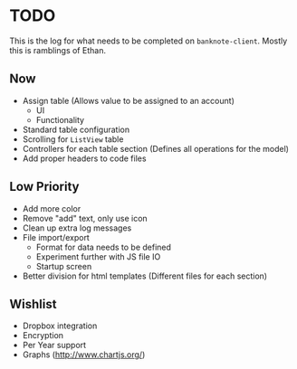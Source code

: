 # TODO

This is the log for what needs to be completed on `banknote-client`. Mostly this is ramblings of Ethan.


## Now

  * Assign table (Allows value to be assigned to an account)
    * UI
    * Functionality
  * Standard table configuration
  * Scrolling for `ListView` table
  * Controllers for each table section (Defines all operations for the model)
  * Add proper headers to code files

## Low Priority

  * Add more color
  * Remove "add" text, only use icon
  * Clean up extra log messages
  * File import/export
    * Format for data needs to be defined
    * Experiment further with JS file IO
    * Startup screen
  * Better division for html templates (Different files for each section)

## Wishlist

  * Dropbox integration
  * Encryption
  * Per Year support
  * Graphs (http://www.chartjs.org/)

